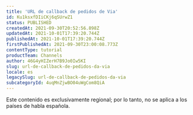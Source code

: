 ```yaml
---
title: 'URL de callback de pedidos de Via'
id: Ku1ksxfDIiCKj6qSUrwZ1
status: PUBLISHED
createdAt: 2021-09-30T20:52:56.898Z
updatedAt: 2021-10-01T17:39:20.744Z
publishedAt: 2021-10-01T17:39:20.744Z
firstPublishedAt: 2021-09-30T23:00:08.773Z
contentType: tutorial
productTeam: Channels
author: 46G4yHIZerH7B9Jo0Iw5KI
slug: url-de-callback-de-pedidos-da-via
locale: es
legacySlug: url-de-callback-de-pedidos-da-via
subcategoryId: 4uqMnZjwBO04uWgCom8QiA
---
```


<div class="alert alert-warning" role="alert">Este contenido es exclusivamente regional; por lo tanto, no se aplica a los países de habla española.</div>
